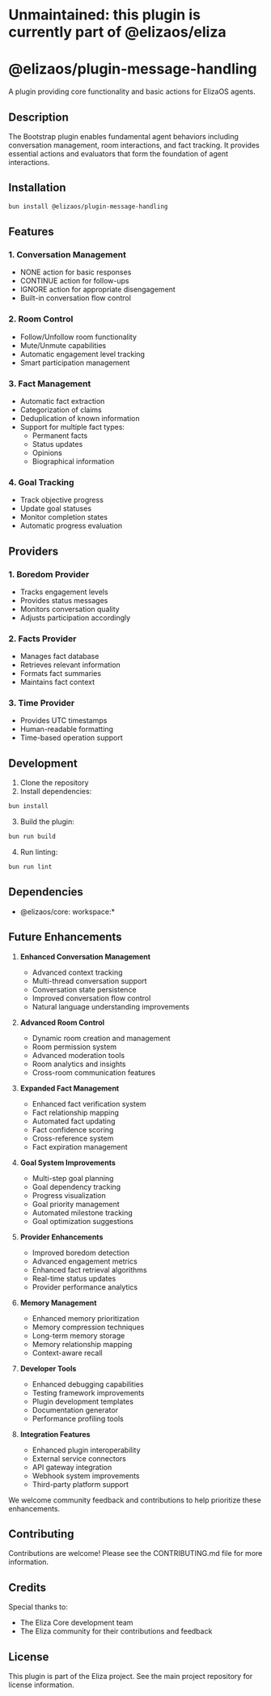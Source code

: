 # Unmaintained: this plugin is currently part of @elizaos/eliza

# @elizaos/plugin-message-handling

A plugin providing core functionality and basic actions for ElizaOS agents.

## Description

The Bootstrap plugin enables fundamental agent behaviors including conversation management, room interactions, and fact tracking. It provides essential actions and evaluators that form the foundation of agent interactions.

## Installation

```bash
bun install @elizaos/plugin-message-handling
```

## Features

### 1. Conversation Management

- NONE action for basic responses
- CONTINUE action for follow-ups
- IGNORE action for appropriate disengagement
- Built-in conversation flow control

### 2. Room Control

- Follow/Unfollow room functionality
- Mute/Unmute capabilities
- Automatic engagement level tracking
- Smart participation management

### 3. Fact Management

- Automatic fact extraction
- Categorization of claims
- Deduplication of known information
- Support for multiple fact types:
  - Permanent facts
  - Status updates
  - Opinions
  - Biographical information

### 4. Goal Tracking

- Track objective progress
- Update goal statuses
- Monitor completion states
- Automatic progress evaluation

## Providers

### 1. Boredom Provider

- Tracks engagement levels
- Provides status messages
- Monitors conversation quality
- Adjusts participation accordingly

### 2. Facts Provider

- Manages fact database
- Retrieves relevant information
- Formats fact summaries
- Maintains fact context

### 3. Time Provider

- Provides UTC timestamps
- Human-readable formatting
- Time-based operation support

## Development

1. Clone the repository
2. Install dependencies:

```bash
bun install
```

3. Build the plugin:

```bash
bun run build
```

4. Run linting:

```bash
bun run lint
```

## Dependencies

- @elizaos/core: workspace:\*

## Future Enhancements

1. **Enhanced Conversation Management**

   - Advanced context tracking
   - Multi-thread conversation support
   - Conversation state persistence
   - Improved conversation flow control
   - Natural language understanding improvements

2. **Advanced Room Control**

   - Dynamic room creation and management
   - Room permission system
   - Advanced moderation tools
   - Room analytics and insights
   - Cross-room communication features

3. **Expanded Fact Management**

   - Enhanced fact verification system
   - Fact relationship mapping
   - Automated fact updating
   - Fact confidence scoring
   - Cross-reference system
   - Fact expiration management

4. **Goal System Improvements**

   - Multi-step goal planning
   - Goal dependency tracking
   - Progress visualization
   - Goal priority management
   - Automated milestone tracking
   - Goal optimization suggestions

5. **Provider Enhancements**

   - Improved boredom detection
   - Advanced engagement metrics
   - Enhanced fact retrieval algorithms
   - Real-time status updates
   - Provider performance analytics

6. **Memory Management**

   - Enhanced memory prioritization
   - Memory compression techniques
   - Long-term memory storage
   - Memory relationship mapping
   - Context-aware recall

7. **Developer Tools**

   - Enhanced debugging capabilities
   - Testing framework improvements
   - Plugin development templates
   - Documentation generator
   - Performance profiling tools

8. **Integration Features**
   - Enhanced plugin interoperability
   - External service connectors
   - API gateway integration
   - Webhook system improvements
   - Third-party platform support

We welcome community feedback and contributions to help prioritize these enhancements.

## Contributing

Contributions are welcome! Please see the CONTRIBUTING.md file for more information.

## Credits

Special thanks to:

- The Eliza Core development team
- The Eliza community for their contributions and feedback

## License

This plugin is part of the Eliza project. See the main project repository for license information.
